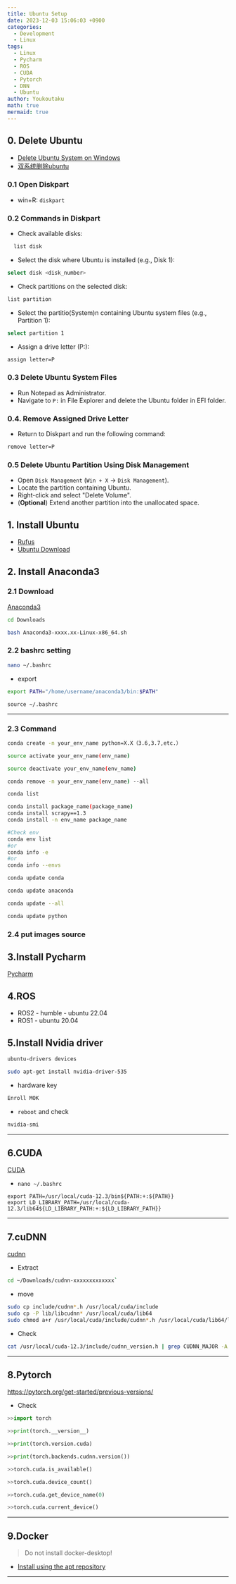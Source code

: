```yaml
---
title: Ubuntu Setup
date: 2023-12-03 15:06:03 +0900
categories:
  - Development
  - Linux
tags:
  - Linux
  - Pycharm
  - ROS
  - CUDA
  - Pytorch
  - DNN
  - Ubuntu
author: Youkoutaku
math: true
mermaid: true
---
```


## 0. Delete Ubuntu

- [Delete Ubuntu System on Windows](https://youkoutaku.github.io/posts/DeleteUbuntu/)
- [双系统删除ubuntu](https://blog.csdn.net/ZChen1996/article/details/115436436?ops_request_misc=%257B%2522request%255Fid%2522%253A%2522165694741616782184622934%2522%252C%2522scm%2522%253A%252220140713.130102334..%2522%257D&request_id=165694741616782184622934&biz_id=0&utm_medium=distribute.pc_search_result.none-task-blog-2~all~top_click~default-2-115436436-null-null.142%5Ev30%5Econtrol,185%5Ev2%5Econtrol&utm_term=%E5%8F%8C%E7%B3%BB%E7%BB%9F%E5%8D%B8%E8%BD%BDubuntu&spm=1018.2226.3001.4187)

### 0.1 Open Diskpart
- win+R: `diskpart`

### 0.2 Commands in Diskpart
- Check available disks:
```sh
  list disk
```

- Select the disk where Ubuntu is installed (e.g., Disk 1):
```sh
select disk <disk_number>
```

- Check partitions on the selected disk:
```sh
list partition
```

- Select the partitio(System)n containing Ubuntu system files (e.g., Partition 1):
```sh
select partition 1
```

- Assign a drive letter (P:):
```sh
assign letter=P
```

### 0.3  Delete Ubuntu System Files
- Run Notepad as Administrator.
- Navigate to `P:` in File Explorer and delete the Ubuntu folder in EFI folder.

### 0.4. Remove Assigned Drive Letter
- Return to Diskpart and run the following command:
```sh
remove letter=P
```

### 0.5 Delete Ubuntu Partition Using Disk Management
- Open `Disk Management` (`Win + X` → `Disk Management`).
- Locate the partition containing Ubuntu.
- Right-click and select "Delete Volume".
- (**Optional**) Extend another partition into the unallocated space.

## 1. Install Ubuntu
- [Rufus](https://github.com/pbatard/rufus)
- [Ubuntu Download](https://jp.ubuntu.com/download)

## 2. Install Anaconda3
### 2.1 Download
[Anaconda3](https://www.anaconda.com/download#download-section)

```bash
cd Downloads
```

```bash
bash Anaconda3-xxxx.xx-Linux-x86_64.sh
```

### 2.2 bashrc setting
```bash
nano ~/.bashrc
```

- export

```bash
export PATH="/home/username/anaconda3/bin:$PATH"
```

```shell
source ~/.bashrc
```

---
### 2.3 Command
```bash
conda create -n your_env_name python=X.X（3.6,3.7,etc.）

source activate your_env_name(env_name)

source deactivate your_env_name(env_name)

conda remove -n your_env_name(env_name) --all

conda list

conda install package_name(package_name)
conda install scrapy==1.3 
conda install -n env_name package_name

#Check env
conda env list 
#or
conda info -e
#or
conda info --envs

conda update conda

conda update anaconda

conda update --all

conda update python
```

### 2.4 put images source

## 3.Install Pycharm
[Pycharm](https://www.jetbrains.com/pycharm/download/other.html)

## 4.ROS
- ROS2 - humble - ubuntu 22.04
- ROS1 - ubuntu 20.04

## 5.Install Nvidia driver
```bash
ubuntu-drivers devices
```

```bash
sudo apt-get install nvidia-driver-535
```

- hardware key

```bash
Enroll MOK 
```

- `reboot` and check

```bash
nvidia-smi
```

---
## 6.CUDA
[CUDA](https://developer.nvidia.com/cuda-toolkit-archive)

- `nano ~/.bashrc`
```shell
export PATH=/usr/local/cuda-12.3/bin${PATH:+:${PATH}}
export LD_LIBRARY_PATH=/usr/local/cuda-12.3/lib64${LD_LIBRARY_PATH:+:${LD_LIBRARY_PATH}}
```

---
## 7.cuDNN
[cudnn](https://developer.nvidia.com/rdp/cudnn-archive)

- Extract

```bash
cd ~/Downloads/cudnn-xxxxxxxxxxxxx`
```

- move

```bash
sudo cp include/cudnn*.h /usr/local/cuda/include 
sudo cp -P lib/libcudnn* /usr/local/cuda/lib64 
sudo chmod a+r /usr/local/cuda/include/cudnn*.h /usr/local/cuda/lib64/libcudnn*
```

- Check

```bash
cat /usr/local/cuda-12.3/include/cudnn_version.h | grep CUDNN_MAJOR -A 2
```

---
## 8.Pytorch
https://pytorch.org/get-started/previous-versions/

- Check

```python
>>import torch

>>print(torch.__version__)

>>print(torch.version.cuda)

>>print(torch.backends.cudnn.version())

>>torch.cuda.is_available()

>>torch.cuda.device_count()

>>torch.cuda.get_device_name(0)

>>torch.cuda.current_device()
```

---
## 9.Docker 
>Do not install docker-desktop!

-  [Install using the apt repository](https://docs.docker.com/engine/install/ubuntu/#install-using-the-repository)

---